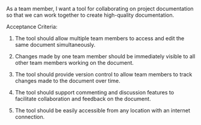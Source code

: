 As a team member, I want a tool for collaborating on project documentation so that we can work together to create high-quality documentation.


Acceptance Criteria:
1. The tool should allow multiple team members to access and edit the same document simultaneously.

2. Changes made by one team member should be immediately visible to all other team members working on the document.

3. The tool should provide version control to allow team members to track changes made to the document over time.

4. The tool should support commenting and discussion features to facilitate collaboration and feedback on the document.

5. The tool should be easily accessible from any location with an internet connection.